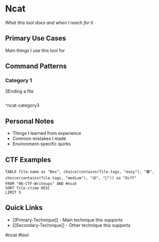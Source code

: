 # Ncat

_What this tool does and when I reach for it_

## Primary Use Cases

Main things I use this tool for

## Command Patterns

### Category 1

SEnding a file
```
```
^ncat-category3

## Personal Notes

- Things I learned from experience
- Common mistakes I made
- Environment-specific quirks

## CTF Examples

```dataview
TABLE file.name as "Box", choice(contains(file.tags, "easy"), "🟢", choice(contains(file.tags, "medium"), "🟡", "🔴")) as "Diff"
FROM "06-CTF-Writeups" AND #ncat
SORT file.ctime DESC
LIMIT 5
```

## Quick Links

- [[Primary-Technique]] - Main technique this supports
- [[Secondary-Technique]] - Other technique this supports

#ncat #tool